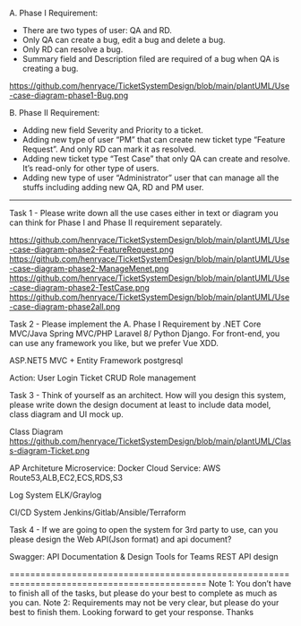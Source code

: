 A. Phase I Requirement:
- There are two types of user: QA and RD.
- Only QA can create a bug, edit a bug and delete a bug.
- Only RD can resolve a bug.
- Summary field and Description filed are required of a bug when QA is creating a bug.

https://github.com/henryace/TicketSystemDesign/blob/main/plantUML/Use-case-diagram-phase1-Bug.png

B. Phase II Requirement:
- Adding new field Severity and Priority to a ticket.
- Adding new type of user “PM” that can create new ticket type “Feature Request”. And only RD can mark it as resolved.
- Adding new ticket type “Test Case” that only QA can create and resolve. It’s read-only for other type of users.
- Adding new type of user “Administrator” user that can manage all the stuffs including adding new QA, RD and PM user.
---------------------------------------------------------------------------------------------------------------------------------------------------
Task 1 - Please write down all the use cases either in text or diagram you can think for Phase I and Phase II requirement separately.

https://github.com/henryace/TicketSystemDesign/blob/main/plantUML/Use-case-diagram-phase2-FeatureRequest.png
https://github.com/henryace/TicketSystemDesign/blob/main/plantUML/Use-case-diagram-phase2-ManageMenet.png
https://github.com/henryace/TicketSystemDesign/blob/main/plantUML/Use-case-diagram-phase2-TestCase.png
https://github.com/henryace/TicketSystemDesign/blob/main/plantUML/Use-case-diagram-phase2all.png

Task 2 - Please implement the A. Phase I Requirement by .NET Core MVC/Java Spring MVC/PHP Laravel 8/ Python Django. For front-end, you can use any framework you like, but we prefer Vue XDD.

ASP.NET5 MVC + Entity Framework
postgresql

Action:
User Login 
Ticket CRUD
Role management

Task 3 - Think of yourself as an architect. How will you design this system, please write down the design document at least to include data model, class diagram and UI mock up.

Class Diagram
https://github.com/henryace/TicketSystemDesign/blob/main/plantUML/Class-diagram-Ticket.png

AP Architeture
Microservice: Docker
Cloud Service: AWS Route53,ALB,EC2,ECS,RDS,S3 

Log System
ELK/Graylog

CI/CD System
Jenkins/Gitlab/Ansible/Terraform

Task 4 - If we are going to open the system for 3rd party to use, can you please design the Web API(Json format) and api document?

Swagger: API Documentation & Design Tools for Teams
REST API design

============================================================================================
Note 1: You don’t have to finish all of the tasks, but please do your best to complete as much as you can.
Note 2: Requirements may not be very clear, but please do your best to finish them.
Looking forward to get your response.
Thanks